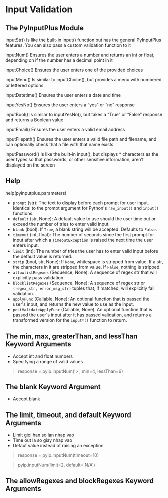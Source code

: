 # Input Validation
## The PyInputPlus Module

inputStr() Is like the built-in input() function but has the general PyInputPlus features. You can also pass a custom validation function to it

inputNum() Ensures the user enters a number and returns an int or float, depending on if the number has a decimal point in it

inputChoice() Ensures the user enters one of the provided choices

inputMenu() Is similar to inputChoice(), but provides a menu with numbered or lettered options

inputDatetime() Ensures the user enters a date and time

inputYesNo() Ensures the user enters a “yes” or “no” response

inputBool() Is similar to inputYesNo(), but takes a “True” or “False” response and returns a Boolean value

inputEmail() Ensures the user enters a valid email address

inputFilepath() Ensures the user enters a valid file path and filename, and can optionally check that a file with that name exists

inputPassword() Is like the built-in input(), but displays * characters as the user types so that passwords, or other sensitive information, aren’t displayed on the screen


## Help
help(pyinputplus.parameters)
* ``prompt`` (str): The text to display before each prompt for user input. Identical to the prompt argument for Python's ``raw_input()`` and ``input()`` functions.
* ``default`` (str, None): A default value to use should the user time out or exceed the number of tries to enter valid input.
* ``blank`` (bool): If ``True``, a blank string will be accepted. Defaults to ``False``.
* ``timeout`` (int, float): The number of seconds since the first prompt for input after which a ``TimeoutException`` is raised the next time the user enters input.
* ``limit`` (int): The number of tries the user has to enter valid input before the default value is returned.
* ``strip`` (bool, str, None): If ``None``, whitespace is stripped from value. If a str, the characters in it are stripped from value. If ``False``, nothing is stripped.
* ``allowlistRegexes`` (Sequence, None): A sequence of regex str that will explicitly pass validation.
* ``blocklistRegexes`` (Sequence, None): A sequence of regex str or ``(regex_str, error_msg_str)`` tuples that, if matched, will explicitly fail validation.
* ``applyFunc`` (Callable, None): An optional function that is passed the user's input, and returns the new value to use as the input.
* ``postValidateApplyFunc`` (Callable, None): An optional function that is passed the user's input after it has passed validation, and returns a transformed version for the ``input*()`` function to return.

## The min, max, greaterThan, and lessThan Keyword Arguments
- Accept int and float numbers
- Specifying a range of valid values

>   response = pyip.inputNum('>', min=4, lessThan=6)
  
## The blank Keyword Argument
- Accept blank
  
## The limit, timeout, and default Keyword Arguments
- Limit gioi han so lan nhap vao
- Time out la so giay nhap vao
- Defaut value instead of raising an exception

> response = pyip.inputNum(timeout=10)

> pyip.inputNum(limit=2, default='N/A')

## The allowRegexes and blockRegexes Keyword Arguments